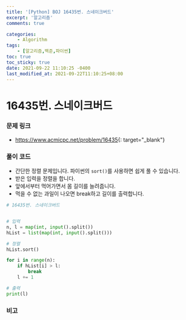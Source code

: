 ```yaml
---
title: '[Python] BOJ 16435번. 스네이크버드'
excerpt: '알고리즘'
comments: true

categories:
    - Algorithm
tags:
    - [알고리즘,백준,파이썬]
toc: true
toc_sticky: true
date: 2021-09-22 11:10:25 -0400
last_modified_at: 2021-09-22T11:10:25+08:00
---
```


# 16435번. 스네이크버드

### 문제 링크
- <https://www.acmicpc.net/problem/16435>{: target="\_blank"}

### 풀이 코드
- 간단한 정렬 문제입니다. 파이썬의 `sort()`를 사용하면 쉽게 풀 수 있습니다.
- 받은 입력을 정렬을 합니다.
- 앞에서부터 먹어가면서 몸 길이를 늘려줍니다.
- 먹을 수 없는 과일이 나오면 break하고 길이를 출력합니다.

```python
# 16435번. 스네이크버드


# 입력
n, l = map(int, input().split())
hList = list(map(int, input().split()))

# 정렬
hList.sort()

for i in range(n):
    if hList[i] > l:
        break
    l += 1

# 출력
print(l)
```

### 비고